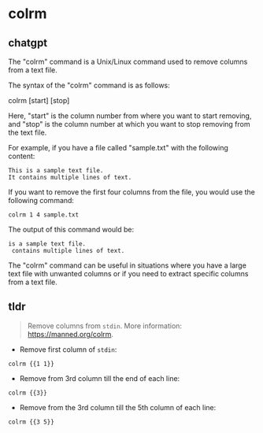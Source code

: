 # colrm 
## chatgpt 
The "colrm" command is a Unix/Linux command used to remove columns from a text file. 

The syntax of the "colrm" command is as follows:

colrm [start] [stop]

Here, "start" is the column number from where you want to start removing, and "stop" is the column number at which you want to stop removing from the text file.

For example, if you have a file called "sample.txt" with the following content:

```
This is a sample text file.
It contains multiple lines of text.
```

If you want to remove the first four columns from the file, you would use the following command:

```
colrm 1 4 sample.txt
```

The output of this command would be:

```
is a sample text file.
 contains multiple lines of text.
```

The "colrm" command can be useful in situations where you have a large text file with unwanted columns or if you need to extract specific columns from a text file. 

## tldr 
 
> Remove columns from `stdin`.
> More information: <https://manned.org/colrm>.

- Remove first column of `stdin`:

`colrm {{1 1}}`

- Remove from 3rd column till the end of each line:

`colrm {{3}}`

- Remove from the 3rd column till the 5th column of each line:

`colrm {{3 5}}`
